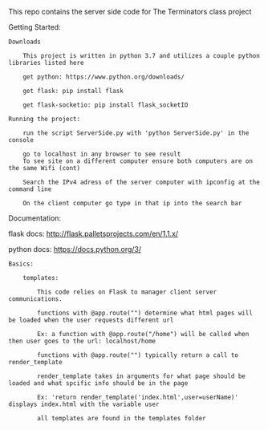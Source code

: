 This repo contains the server side code for The Terminators class project

Getting Started:

	Downloads
	
		This project is written in python 3.7 and utilizes a couple python libraries listed here
		
		get python: https://www.python.org/downloads/
		
		get flask: pip install flask 
		
		get flask-socketio: pip install flask_socketIO
		
	Running the project:
	
		run the script ServerSide.py with 'python ServerSide.py' in the console
		
		go to localhost in any browser to see result
		To see site on a different computer ensure both computers are on the same Wifi (cont)
		
		Search the IPv4 adress of the server computer with ipconfig at the command line
		
		On the client computer go type in that ip into the search bar
		
Documentation:

flask docs: http://flask.palletsprojects.com/en/1.1.x/

python docs: https://docs.python.org/3/

	Basics:
	
		templates:
		
			This code relies on Flask to manager client server communications.
			
			functions with @app.route("") determine what html pages will be loaded when the user requests different url
			
			Ex: a function with @app.route("/home") will be called when then user goes to the url: localhost/home
			
			functions with @app.route("") typically return a call to render_template
			
			render_template takes in arguments for what page should be loaded and what spcific info should be in the page
			
			Ex: 'return render_template('index.html',user=userName)' displays index.html with the variable user
			
			all templates are found in the templates folder
	
		
	